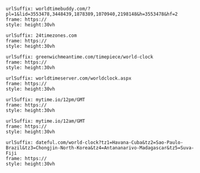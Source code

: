 
```custom-frames
urlSuffix: worldtimebuddy.com/?pl=1&lid=3553478,3448439,1878389,1070940,2198148&h=3553478&hf=2
frame: https://
style: height:30vh
```

```custom-frames
urlSuffix: 24timezones.com
frame: https://
style: height:30vh
```

```custom-frames
urlSuffix: greenwichmeantime.com/timepiece/world-clock
frame: https://
style: height:30vh
```

```custom-frames
urlSuffix: worldtimeserver.com/worldclock.aspx
frame: https://
style: height:30vh
```

```custom-frames
urlSuffix: mytime.io/12pm/GMT
frame: https://
style: height:30vh
```

```custom-frames
urlSuffix: mytime.io/12am/GMT
frame: https://
style: height:30vh
```

```custom-frames
urlSuffix: dateful.com/world-clock?tz1=Havana-Cuba&tz2=Sao-Paulo-Brazil&tz3=Chongjin-North-Korea&tz4=Antananarivo-Madagascar&tz5=Suva-Fiji
frame: https://
style: height:30vh
```

